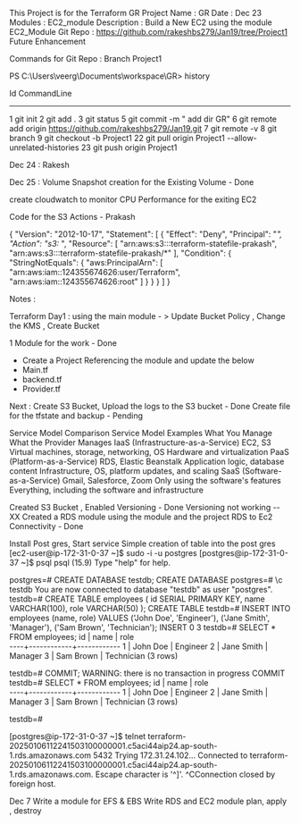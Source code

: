 This Project is for the Terraform GR 
Project Name : GR
Date : Dec 23
Modules : EC2_module
Description : Build a New EC2 using the module EC2_Module
Git Repo : https://github.com/rakeshbs279/Jan19/tree/Project1 
Future Enhancement


Commands for Git Repo : Branch Project1

PS C:\Users\veerg\Documents\workspace\GR> history

  Id CommandLine                                                                                                                                                                   
  -- -----------
   1 git init
   2 git add .
   3 git status
   5 git commit -m " add dir GR"
   6 git remote add origin https://github.com/rakeshbs279/Jan19.git
   7 git remote -v
   8 git branch
   9 git checkout -b Project1
  22 git pull origin Project1 --allow-unrelated-histories
  23 git push origin Project1

Dec 24 : Rakesh

Dec 25 : 
Volume Snapshot creation for the Existing  Volume - Done 

create cloudwatch to monitor CPU Performance for the exiting EC2


Code for the S3 Actions - Prakash 

{
"Version": "2012-10-17",
"Statement": [
{
"Effect": "Deny",
"Principal": "*",
"Action": "s3:*
",
"Resource": [
"arn:aws:s3:::terraform-statefile-prakash",
"arn:aws:s3:::terraform-statefile-prakash/*"
],
"Condition": {
"StringNotEquals": {
"aws:PrincipalArn": [
"arn:aws:iam::124355674626:user/Terraform",
"arn:aws:iam::124355674626:root"
]
}
}
}
]
}

Notes : 

Terraform Day1 : using the main module - > Update Bucket Policy , Change the KMS , Create Bucket

1 Module for the work - Done 
- Create a Project Referencing the module and update the below
- Main.tf
- backend.tf
- Provider.tf

Next : Create S3 Bucket, Upload the logs to the S3 bucket - Done
Create file for the tfstate and backup - Pending


Service Model Comparison
Service Model	Examples	What You Manage	What the Provider Manages
IaaS (Infrastructure-as-a-Service)	EC2, S3	Virtual machines, storage, networking, OS	Hardware and virtualization
PaaS (Platform-as-a-Service)	RDS, Elastic Beanstalk	Application logic, database content	Infrastructure, OS, platform updates, and scaling
SaaS (Software-as-a-Service)	Gmail, Salesforce, Zoom	Only using the software's features	Everything, including the software and infrastructure

Created S3 Bucket , Enabled Versioning - Done
Versioning not working -- XX 
Created a RDS module using the module and the project 
RDS to Ec2 Connectivity - Done


Install Post gres, Start service 
Simple creation of table into the post gres
[ec2-user@ip-172-31-0-37 ~]$ sudo -i -u postgres
[postgres@ip-172-31-0-37 ~]$ psql
psql (15.9)
Type "help" for help.

postgres=# CREATE DATABASE testdb;
CREATE DATABASE
postgres=# \c testdb
You are now connected to database "testdb" as user "postgres".
testdb=# CREATE TABLE employees (
id SERIAL PRIMARY KEY,
name VARCHAR(100),
role VARCHAR(50)
);
CREATE TABLE
testdb=# INSERT INTO employees (name, role) VALUES
('John Doe', 'Engineer'),
('Jane Smith', 'Manager'),
('Sam Brown', 'Technician');
INSERT 0 3
testdb=# SELECT * FROM employees;
id |    name    |    role    
----+------------+------------
1 | John Doe   | Engineer
2 | Jane Smith | Manager
3 | Sam Brown  | Technician
(3 rows)

testdb=# COMMIT;
WARNING:  there is no transaction in progress
COMMIT
testdb=# SELECT * FROM employees;
id |    name    |    role    
----+------------+------------
1 | John Doe   | Engineer
2 | Jane Smith | Manager
3 | Sam Brown  | Technician
(3 rows)

testdb=# 

[postgres@ip-172-31-0-37 ~]$ telnet terraform-20250106112241503100000001.c5aci44aip24.ap-south-1.rds.amazonaws.com 5432
Trying 172.31.24.102...
Connected to terraform-20250106112241503100000001.c5aci44aip24.ap-south-1.rds.amazonaws.com.
Escape character is '^]'.
^CConnection closed by foreign host.


Dec 7
Write a module for EFS & EBS
Write RDS and EC2 module
plan, apply , destroy 